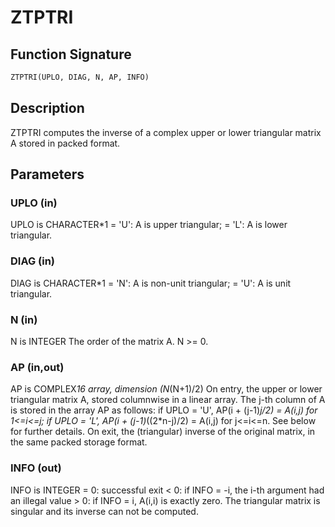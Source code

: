 # ZTPTRI

## Function Signature

```fortran
ZTPTRI(UPLO, DIAG, N, AP, INFO)
```

## Description


 ZTPTRI computes the inverse of a complex upper or lower triangular
 matrix A stored in packed format.

## Parameters

### UPLO (in)

UPLO is CHARACTER*1 = 'U': A is upper triangular; = 'L': A is lower triangular.

### DIAG (in)

DIAG is CHARACTER*1 = 'N': A is non-unit triangular; = 'U': A is unit triangular.

### N (in)

N is INTEGER The order of the matrix A. N >= 0.

### AP (in,out)

AP is COMPLEX*16 array, dimension (N*(N+1)/2) On entry, the upper or lower triangular matrix A, stored columnwise in a linear array. The j-th column of A is stored in the array AP as follows: if UPLO = 'U', AP(i + (j-1)*j/2) = A(i,j) for 1<=i<=j; if UPLO = 'L', AP(i + (j-1)*((2*n-j)/2) = A(i,j) for j<=i<=n. See below for further details. On exit, the (triangular) inverse of the original matrix, in the same packed storage format.

### INFO (out)

INFO is INTEGER = 0: successful exit < 0: if INFO = -i, the i-th argument had an illegal value > 0: if INFO = i, A(i,i) is exactly zero. The triangular matrix is singular and its inverse can not be computed.


